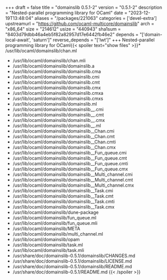 +++
draft = false
title = "domainslib 0.5.1-2"
version = "0.5.1-2"
description = "Nested-parallel programming library for OCaml"
date = "2023-12-19T13:48:04"
aliases = "/packages/221063"
categories = ['devel-extra']
upstreamurl = "https://github.com/ocaml-multicore/domainslib"
arch = "x86_64"
size = "214612"
usize = "440943"
sha1sum = "8403d79dbb46a4eb5f82a82957d17e6442fb46e2"
depends = "['domain-local-await', 'saturn']"
reverse_depends = "['lwt']"
+++
Nested-parallel programming library for OCaml{{< spoiler text="show files" >}}* /usr/lib/ocaml/domainslib/chan.ml
* /usr/lib/ocaml/domainslib/chan.mli
* /usr/lib/ocaml/domainslib/domainslib.a
* /usr/lib/ocaml/domainslib/domainslib.cma
* /usr/lib/ocaml/domainslib/domainslib.cmi
* /usr/lib/ocaml/domainslib/domainslib.cmt
* /usr/lib/ocaml/domainslib/domainslib.cmx
* /usr/lib/ocaml/domainslib/domainslib.cmxa
* /usr/lib/ocaml/domainslib/domainslib.cmxs
* /usr/lib/ocaml/domainslib/domainslib.ml
* /usr/lib/ocaml/domainslib/domainslib__.cmi
* /usr/lib/ocaml/domainslib/domainslib__.cmt
* /usr/lib/ocaml/domainslib/domainslib__.cmx
* /usr/lib/ocaml/domainslib/domainslib__.ml
* /usr/lib/ocaml/domainslib/domainslib__Chan.cmi
* /usr/lib/ocaml/domainslib/domainslib__Chan.cmt
* /usr/lib/ocaml/domainslib/domainslib__Chan.cmti
* /usr/lib/ocaml/domainslib/domainslib__Chan.cmx
* /usr/lib/ocaml/domainslib/domainslib__Fun_queue.cmi
* /usr/lib/ocaml/domainslib/domainslib__Fun_queue.cmt
* /usr/lib/ocaml/domainslib/domainslib__Fun_queue.cmti
* /usr/lib/ocaml/domainslib/domainslib__Fun_queue.cmx
* /usr/lib/ocaml/domainslib/domainslib__Multi_channel.cmi
* /usr/lib/ocaml/domainslib/domainslib__Multi_channel.cmt
* /usr/lib/ocaml/domainslib/domainslib__Multi_channel.cmx
* /usr/lib/ocaml/domainslib/domainslib__Task.cmi
* /usr/lib/ocaml/domainslib/domainslib__Task.cmt
* /usr/lib/ocaml/domainslib/domainslib__Task.cmti
* /usr/lib/ocaml/domainslib/domainslib__Task.cmx
* /usr/lib/ocaml/domainslib/dune-package
* /usr/lib/ocaml/domainslib/fun_queue.ml
* /usr/lib/ocaml/domainslib/fun_queue.mli
* /usr/lib/ocaml/domainslib/META
* /usr/lib/ocaml/domainslib/multi_channel.ml
* /usr/lib/ocaml/domainslib/opam
* /usr/lib/ocaml/domainslib/task.ml
* /usr/lib/ocaml/domainslib/task.mli
* /usr/share/doc/domainslib-0.5.1/domainslib/CHANGES.md
* /usr/share/doc/domainslib-0.5.1/domainslib/LICENSE.md
* /usr/share/doc/domainslib-0.5.1/domainslib/README.md
* /usr/share/doc/domainslib-0.5.1/README.md
{{< /spoiler >}}
